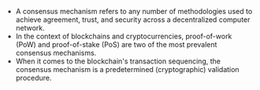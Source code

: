  - A consensus mechanism refers to any number of methodologies used to achieve agreement, trust, and security across a decentralized computer network.
-   In the context of blockchains and cryptocurrencies, proof-of-work (PoW) and proof-of-stake (PoS) are two of the most prevalent consensus mechanisms.
-   When it comes to the blockchain's transaction sequencing, the consensus mechanism is a predetermined (cryptographic) validation procedure.